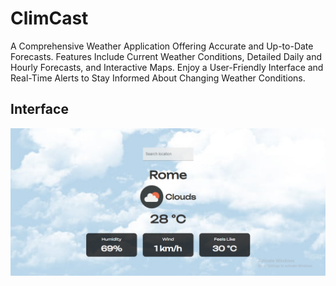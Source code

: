 # ClimCast

A Comprehensive Weather Application Offering Accurate and Up-to-Date Forecasts. Features Include Current Weather Conditions, Detailed Daily and Hourly Forecasts, and Interactive Maps. Enjoy a User-Friendly Interface and Real-Time Alerts to Stay Informed About Changing Weather Conditions.

## Interface

![ClimCast](ClimCast.png)
